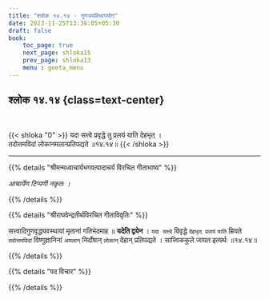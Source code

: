 ```yaml
---
title: "श्लोक १४.१४ - गुणत्रयविभागयोग"
date: 2023-11-25T13:38:05+05:30
draft: false
book:
    toc_page: true
    next_page: shloka15
    prev_page: shloka13
    menu : geeta_menu
---
```




## श्लोक १४.१४ {class=text-center}

<br/>

{{< shloka  "0"  >}}
यदा सत्त्वे प्रवृद्धे तु प्रलयं याति देहभृत् ।   
तदोत्तमविदां लोकानमलान्प्रतिपद्यते ॥१४.१४॥
{{< /shloka >}}

---


{{% details "श्रीमन्मध्वाचार्यभगवत्पादाचर्य विरचित  गीताभाष्य" %}}

*आचार्येण टिप्पणी नकृतः ।*

{{% /details %}}



{{% details "श्रीराघवेन्द्रतीर्थविरचित गीताविवृतिः" %}}

सत्त्वादिगुणवृद्ध्यवस्थायां मृतानां गतिभेदमाह ॥ 
**यदेति द्वयेन** । `यदा सत्त्वे` विवृद्धे `देहभृत् प्रलयं` 
`याति` म्रियते `तदोत्तमविदां` विष्णुज्ञानिनां 
`अमलान्` निर्दोषान् `लोकान्` देहान् प्रतिपद्यते । 
सात्त्विककुले जायत इत्यर्थः ॥१४.१४॥

{{% /details %}}



{{% details "पद विचार" %}}


{{% /details %}}
